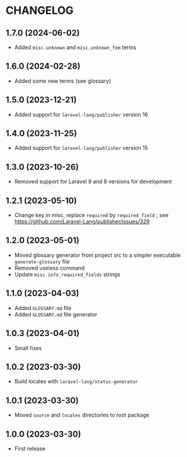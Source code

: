 CHANGELOG
=========

1.7.0 (2024-06-02)
------------------

- Added `misc.unknown` and `misc.unknown_fem` terms


1.6.0 (2024-02-28)
------------------

- Added some new terms (see glossary)


1.5.0 (2023-12-21)
------------------

- Added support for `laravel-lang/publisher` version 16


1.4.0 (2023-11-25)
------------------

- Added support for `laravel-lang/publisher` version 15


1.3.0 (2023-10-26)
------------------

- Removed support for Laravel 9 and 8 versions for development


1.2.1 (2023-05-10)
------------------

- Change key in misc, replace `required` by `required_field` ; see https://github.com/Laravel-Lang/publisher/issues/329


1.2.0 (2023-05-01)
------------------

- Moved glossary generator from project src to a simpler executable `generate-glossary` file
- Removed useless command
- Update `misc.info_required_fields` strings


1.1.0 (2023-04-03)
------------------

- Added `GLOSSARY.md` file
- Added `GLOSSARY.md` file generator


1.0.3 (2023-04-01)
------------------

- Small fixes


1.0.2 (2023-03-30)
------------------

- Build locales with `laravel-lang/status-generator`


1.0.1 (2023-03-30)
------------------

- Moved `source` and `locales` directories to root package


1.0.0 (2023-03-30)
------------------

- First release
